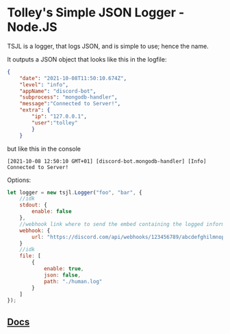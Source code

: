 # Tolley's Simple JSON Logger - Node.JS

TSJL is a logger, that logs JSON, and is simple to use; hence the name.

It outputs a JSON object that looks like this in the logfile:

```json
{
    "date": "2021-10-08T11:50:10.674Z",
    "level": "info",
    "appName": "discord-bot",
    "subprocess": "mongodb-handler",
    "message":"Connected to Server!",
    "extra": {
        "ip": "127.0.0.1",
        "user":"tolley"
        }
    }
```

but like this in the console

```
[2021-10-08 12:50:10 GMT+01] [discord-bot.mongodb-handler] [Info] Connected to Server!
```

Options:

```js
let logger = new tsjl.Logger("foo", "bar", {
    //idk
    stdout: {
        enable: false
    },
    //webhook link where to send the embed containing the logged information
    webhook: {
        url: "https://discord.com/api/webhooks/123456789/abcdefghilmnopqrstvz" 
    }
    //idk
    file: [
        {
            enable: true,
            json: false,
            path: "./human.log"
        }
    ]
});
```

## [Docs](https://docs.tolley.dev/books/node/page/intro)
